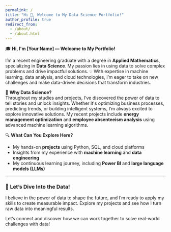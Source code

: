 ```yaml
---
permalink: /
title: "Hi 👋, Welcome to My Data Science Portfolio!"
author_profile: true
redirect_from: 
  - /about/
  - /about.html
---
```


🎓 **Hi, I'm [Your Name] — Welcome to My Portfolio!**

I’m a recent engineering graduate with a degree in **Applied Mathematics**, specializing in **Data Science**. My passion lies in using data to solve complex problems and drive impactful solutions. 💡 With expertise in machine learning, data analysis, and cloud technologies, I’m eager to take on new challenges and make data-driven decisions that transform industries.

🚀 **Why Data Science?**  
Throughout my studies and projects, I’ve discovered the power of data to tell stories and unlock insights. Whether it's optimizing business processes, predicting trends, or building intelligent systems, I’m always excited to explore innovative solutions. My recent projects include **energy management optimization** and **employee absenteeism analysis** using advanced machine learning algorithms.

🔍 **What Can You Explore Here?**  
- My hands-on **projects** using Python, SQL, and cloud platforms
- Insights from my experience with **machine learning** and **data engineering**
- My continuous learning journey, including **Power BI** and **large language models (LLMs)**

---

### 🎯 **Let’s Dive Into the Data!**
I believe in the power of data to shape the future, and I’m ready to apply my skills to create measurable impact. Explore my projects and see how I turn raw data into meaningful results.

Let’s connect and discover how we can work together to solve real-world challenges with data!
